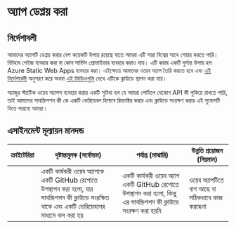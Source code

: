# অ্যাপ ডেপ্লয় করা

## নির্দেশাবলী

আমাদের অ্যাপটি ডেপ্লয় করার বেশ কয়েকটি উপায় রয়েছে যাতে আমরা এটি সারা বিশ্বের সাথে শেয়ার করতে পারি। গিটহাব পেইজ ব্যবহার করা বা কোন সার্ভিস প্রোভাইডার ব্যবহার করাও যায়। এটি করার একটি দুর্দান্ত উপায় হল Azure Static Web Apps ব্যবহার করা। এইক্ষেত্রে আমাদের ওয়েব অ্যাপ তৈরি করতে হবে এবং [এই নির্দেশাবলী](https://github.com/Azure/static-web-apps-cli) অনুসরণ করে অথবা [এই ভিডিওগুলি](https://www.youtube.com/watch?v=ADVGIXciYn8&list=PLlrxD0HtieHgMPeBaDQFx9yNuFxx6S1VG&index=3) দেখে এটিকে ক্লাউডে স্থাপন করা যায়।

অ্যাজুর স্ট্যাটিক ওয়েব অ্যাপস ব্যবহার করার একটি সুবিধা হল যে আমরা পোর্টালে যেকোন API কী লুকিয়ে রাখতে পারি, তাই আমাদের সাবস্ক্রিপশন কী কে একটি ভেরিয়েবল হিসাবে রিফ্যাক্টর করার এবং ক্লাউডে সংরক্ষণ করার এই সুযোগটি নিতে পারবো আমরা।

## এসাইনমেন্ট মূল্যায়ন মানদন্ড

| ক্রাইটেরিয়া | দৃষ্টান্তমূলক (সর্বোত্তম) | পর্যাপ্ত (মাঝারি) | উন্নতি প্রয়োজন (নিম্নমান) |
| --------- | ------------------ | -------------- | -------------------- |
|  |একটি কার্যকরী ওয়েব অ্যাপকে একটি GitHub রেপোতে উপস্থাপন করা হলো, যার সাবস্ক্রিপশন কী ক্লাউডে সংরক্ষিত থাকে এবং একটি ভেরিয়েবলের মাধ্যমে কল করা হয় | একটি কার্যকরী ওয়েব অ্যাপ একটি GitHub রেপোতে উপস্থাপন করা হলো, কিন্তু এর সাবস্ক্রিপশন কী ক্লাউডে সংরক্ষণ করা হয়নি | ওয়েব অ্যাপটিতে বাগ আছে বা সঠিকভাবে কাজ করছেনা | 
